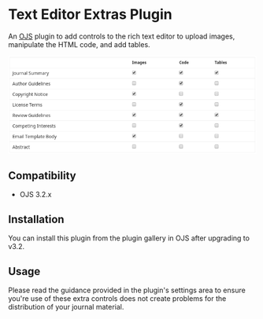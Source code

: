 # Text Editor Extras Plugin

An [OJS](https://github.com/pkp/ojs) plugin to add controls to the rich text editor to upload images, manipulate the HTML code, and add tables.

![Screenshot of plugin settings](screenshot.png)

## Compatibility
* OJS 3.2.x

## Installation

You can install this plugin from the plugin gallery in OJS after upgrading to v3.2.

## Usage

Please read the guidance provided in the plugin's settings area to ensure you're use of these extra controls does not create problems for the distribution of your journal material.